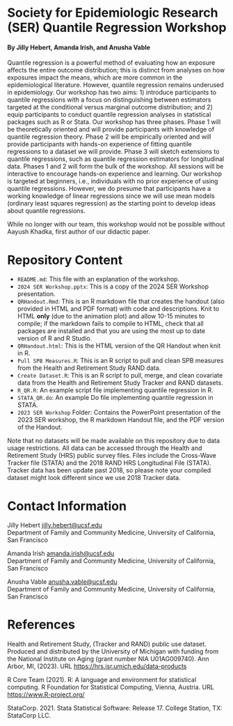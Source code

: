 # Society for Epidemiologic Research (SER) Quantile Regression Workshop
#### By Jilly Hebert, Amanda Irish, and Anusha Vable

Quantile regression is a powerful method of evaluating how an exposure affects the entire outcome distribution; this is distinct from analyses on how exposures impact the means, which are more common in the epidemiological literature. However, quantile regression remains underused in epidemiology. Our workshop has two aims: 1) introduce participants to quantile regressions with a focus on distinguishing between estimators targeted at the conditional versus marginal outcome distribution; and 2) equip participants to conduct quantile regression analyses in statistical packages such as R or Stata. Our workshop has three phases. Phase 1 will be theoretically oriented and will provide participants with knowledge of quantile regression theory. Phase 2 will be empirically oriented and will provide participants with hands-on experience of fitting quantile regressions to a dataset we will provide. Phase 3 will sketch extensions to quantile regressions, such as quantile regression estimators for longitudinal data. Phases 1 and 2 will form the bulk of the workshop. All sessions will be interactive to encourage hands-on experience and learning. Our workshop is targeted at beginners, i.e., individuals with no prior experience of using quantile regressions. However, we do presume that participants have a working knowledge of linear regressions since we will use mean models (ordinary least squares regression) as the starting point to develop ideas about quantile regressions. 

While no longer with our team, this workshop would not be possible without Aayush Khadka, first author of our didactic paper.


# Repository Content

- `README.md`: This file with an explanation of the workshop.
- `2024 SER Workshop.pptx`: This is a copy of the 2024 SER Workshop presentation.
- `QRHandout.Rmd`: This is an R markdown file that creates the handout (also provided in HTML and PDF format) with code and descriptions. Knit to HTML **only** (due to the animation plot) and allow 10-15 minutes to compile; if the markdown fails to compile to HTML, check that all packages are installed and that you are using the most up to date version of R and R Studio.
- `QRHandout.html`: This is the HTML version of the QR Handout when knit in R.
- `Pull SPB Measures.R`: This is an R script to pull and clean SPB measures from the Health and Retirement Study RAND data.
- `Create Dataset.R`: This is an R script to pull, merge, and clean covariate data from the Health and Retirement Study Tracker and RAND datasets.
- `R_QR.R`: An example script file implementing quantile regression in R.
- `STATA_QR.do`: An example Do file implementing quantile regression in STATA.
- `2023 SER Workshop` Folder: Contains the PowerPoint presentation of the 2023 SER workshop, the R markdown Handout file, and the PDF version of the Handout.

Note that no datasets will be made available on this repository due to data usage restrictions. All data can be accessed through the Health and Retirement Study (HRS) public survey files. Files include the Cross-Wave Tracker file (STATA) and the 2018 RAND HRS Longitudinal File (STATA). Tracker data has been update past 2018, so please note your compiled dataset might look different since we use 2018 Tracker data. 


# Contact Information

Jilly Hebert jilly.hebert@ucsf.edu  
Department of Family and Community Medicine, University of California, San Francisco

Amanda Irish amanda.irish@ucsf.edu  
Department of Family and Community Medicine, University of California, San Francisco

Anusha Vable anusha.vable@ucsf.edu  
Department of Family and Community Medicine, University of California, San Francisco


# References

Health and Retirement Study, (Tracker and RAND) public use dataset. Produced and distributed by the University of Michigan with funding from the National Institute on Aging (grant number NIA U01AG009740). Ann Arbor, MI, (2023). URL https://hrs.isr.umich.edu/data-products

R Core Team (2021). R: A language and environment for statistical computing. R Foundation for Statistical Computing, Vienna, Austria. URL https://www.R-project.org/

StataCorp. 2021. Stata Statistical Software: Release 17. College Station, TX: StataCorp LLC.

